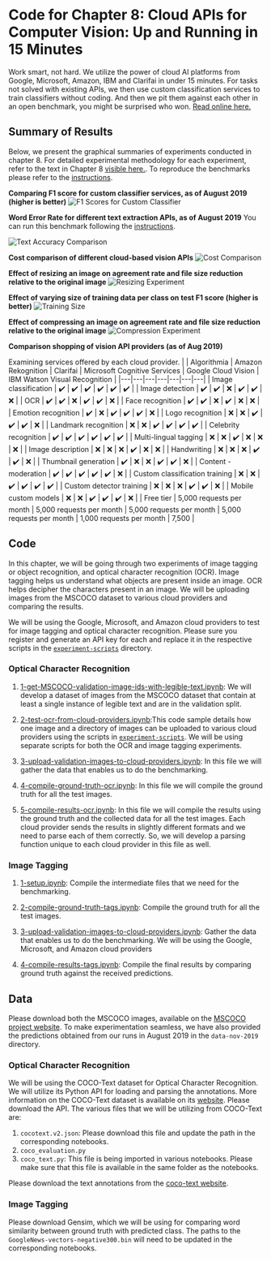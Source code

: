 # Code for Chapter 8: Cloud APIs for Computer Vision: Up and Running in 15 Minutes

Work smart, not hard. We utilize the power of cloud AI platforms from Google, Microsoft, Amazon, IBM and Clarifai in under 15 minutes. For tasks not solved with existing APIs, we then use custom classification services to train classifiers without coding. And then we pit them against each other in an open benchmark, you might be surprised who won. [Read online here.](https://learning.oreilly.com/library/view/practical-deep-learning/9781492034858/ch08.html)

## Summary of Results

Below, we present the graphical summaries of experiments conducted in chapter 8. For detailed experimental methodology for each experiment, refer to the text in Chapter 8 [visible here.](https://learning.oreilly.com/library/view/practical-deep-learning/9781492034858/ch08.html). To reproduce the benchmarks please refer to the [instructions](https://github.com/PracticalDL/Practical-Deep-Learning-Book/blob/master/code/chapter-8/README.md#code).

**Comparing F1 score for custom classifier services, as of August 2019 (higher is better)**
![F1 Scores for Custom Classifier](https://raw.githubusercontent.com/PracticalDL/Practical-Deep-Learning-Book/master/code/chapter-8/graphs/19-f1-score-custom.png)

**Word Error Rate for different text extraction APIs, as of August 2019**
You can run this benchmark following the [instructions](https://github.com/PracticalDL/Practical-Deep-Learning-Book/blob/master/code/chapter-8/README.md#code).

![Text Accuracy Comparison](https://raw.githubusercontent.com/PracticalDL/Practical-Deep-Learning-Book/master/code/chapter-8/graphs/8-text-accuracy-comparison.png)

**Cost comparison of different cloud-based vision APIs**
![Cost Comparison](https://raw.githubusercontent.com/PracticalDL/Practical-Deep-Learning-Book/master/code/chapter-8/graphs/7-cost-comparison.png)

**Effect of resizing an image on agreement rate and file size reduction relative to the original image**
![Resizing Experiment](https://raw.githubusercontent.com/PracticalDL/Practical-Deep-Learning-Book/master/code/chapter-8/graphs/21-google-resizing-experiment.png)

**Effect of varying size of training data per class on test F1 score (higher is better)**
![Training Size](https://raw.githubusercontent.com/PracticalDL/Practical-Deep-Learning-Book/master/code/chapter-8/graphs/20-varying-training-size.png)

**Effect of compressing an image on agreement rate and file size reduction relative to the original image**
![Compression Experiment](https://raw.githubusercontent.com/PracticalDL/Practical-Deep-Learning-Book/master/code/chapter-8/graphs/22-google-compression-experiment.png)

**Comparison shopping of vision API providers (as of Aug 2019)**

Examining services offered by each cloud provider.
|   | Algorithmia  | Amazon Rekognition  | Clarifai  | Microsoft Cognitive Services  | Google Cloud Vision  | IBM Watson Visual Recognition  |
|---|---|---|---|---|---|---|
| Image classification | ✔️  |  ✔️ |  ✔️ |  ✔️ | ✔️  | ✔️  |
| Image detection | ✔️  |  ✔️ |  ❌ |  ✔️ | ✔️  | ❌  |
| OCR | ✔️  |  ✔️ |  ❌ |  ✔️ | ✔️  | ❌  |
| Face recognition | ✔️  |  ✔️ |  ❌ |  ✔️ | ❌  | ❌  |
| Emotion recognition | ✔️  |  ❌ |  ✔️ |  ✔️ | ✔️  | ❌  |
| Logo recognition | ❌  |  ❌ |  ✔️ |  ✔️ | ✔️  | ❌  |
| Landmark recognition | ❌  |  ❌ |  ✔️ |  ✔️ | ✔️  | ✔️  |
| Celebrity recognition | ✔️  |  ✔️ |  ✔️ |  ✔️ | ✔️  | ✔️  |
| Multi-lingual tagging | ❌  |  ❌ |  ✔️ |  ❌ | ❌  | ❌  |
| Image description | ❌  |  ❌ |  ❌ |  ✔️ | ❌  | ❌  |
| Handwriting | ❌  |  ❌ |  ❌ |  ✔️ | ✔️  | ❌  |
| Thumbnail generation | ✔️  |  ❌ |  ❌ |  ✔️ | ✔️  | ❌  |
| Content - moderation | ✔️  |  ✔️ |  ✔️ |  ✔️ | ✔️  | ❌  |
| Custom classification training | ❌  |  ❌ |  ✔️ |  ✔️ | ✔️  | ✔️  |
| Custom detector training | ❌  |  ❌ |  ❌ |  ✔️ | ✔️  | ❌  |
| Mobile custom models | ❌  |  ❌ |  ✔️ |  ✔️ | ✔️  | ❌  |
| Free tier | 5,000 requests per month  |  5,000 requests per month | 5,000 requests per month  |  5,000 requests per month | 1,000 requests per month  | 7,500  |

## Code

In this chapter, we will be going through two experiments of image tagging or object recognition, and optical character recognition (OCR). Image tagging helps us understand what objects are present inside an image. OCR helps decipher the characters present in an image. We will be uploading images from the MSCOCO dataset to various cloud providers and comparing the results.

We will be using the Google, Microsoft, and Amazon cloud providers to test for image tagging and optical character recognition. Please sure you register and generate an API key for each and replace it in the respective scripts in the [`experiment-scripts`](https://github.com/PracticalDL/Practical-Deep-Learning-Book/blob/master/code/chapter-8/experiment-scripts/) directory.

### Optical Character Recognition

1. [1-get-MSCOCO-validation-image-ids-with-legible-text.ipynb](https://github.com/PracticalDL/Practical-Deep-Learning-Book/blob/master/code/chapter-8/optical-character-recognition/1-get-MSCOCO-validation-image-ids-with-legible-text.ipynb): We will develop a dataset of images from the MSCOCO dataset that contain at least a single instance of legible text and are in the validation split.

2. [2-test-ocr-from-cloud-providers.ipynb](https://github.com/PracticalDL/Practical-Deep-Learning-Book/blob/master/code/chapter-8/optical-character-recognition/2-test-ocr-from-cloud-providers.ipynb):This code sample details how one image and a directory of images can be uploaded to various cloud providers using the scripts in [`experiment-scripts`](https://github.com/PracticalDL/Practical-Deep-Learning-Book/blob/master/code/chapter-8/experiment-scripts). We will be using separate scripts for both the OCR and image tagging experiments.

3. [3-upload-validation-images-to-cloud-providers.ipynb](https://github.com/PracticalDL/Practical-Deep-Learning-Book/blob/master/code/chapter-8/optical-character-recognition/3-upload-validation-images-to-cloud-providers.ipynb): In this file we will gather the data that enables us to do the benchmarking.

4. [4-compile-ground-truth-ocr.ipynb](https://github.com/PracticalDL/Practical-Deep-Learning-Book/blob/master/code/chapter-8/optical-character-recognition/4-compile-ground-truth-ocr.ipynb): In this file we will compile the ground truth for all the test images.

5. [5-compile-results-ocr.ipynb](https://github.com/PracticalDL/Practical-Deep-Learning-Book/blob/master/code/chapter-8/optical-character-recognition/5-compile-results-ocr.ipynb): In this file we will compile the results using the ground truth and the collected data for all the test images. Each cloud provider sends the results in slightly different formats and we need to parse each of them correctly. So, we will develop a parsing function unique to each cloud provider in this file as well.

### Image Tagging

1. [1-setup.ipynb](https://github.com/PracticalDL/Practical-Deep-Learning-Book/blob/master/code/chapter-8/image-tagging/1-setup.ipynb): Compile the intermediate files that we need for the benchmarking.

2. [2-compile-ground-truth-tags.ipynb](https://github.com/PracticalDL/Practical-Deep-Learning-Book/blob/master/code/chapter-8/image-tagging/2-compile-ground-truth-tags.ipynb): Compile the ground truth for all the test images.

3. [3-upload-validation-images-to-cloud-providers.ipynb](https://github.com/PracticalDL/Practical-Deep-Learning-Book/blob/master/code/chapter-8/image-tagging/3-upload-validation-images-to-cloud-providers.ipynb
): Gather the data that enables us to do the benchmarking. We will be using the Google, Microsoft, and Amazon cloud providers

4. [4-compile-results-tags.ipynb](https://github.com/PracticalDL/Practical-Deep-Learning-Book/blob/master/code/chapter-8/image-tagging/4-compile-results-tags.ipynb): Compile the final results by comparing ground truth against the received predictions.

## Data

Please download both the MSCOCO images, available on the [MSCOCO project website](http://mscoco.org/dataset/#download). To make experimentation seamless, we have also provided the predictions obtained from our runs in August 2019 in the `data-nov-2019` directory.

### Optical Character Recognition

We will be using the COCO-Text dataset for Optical Character Recognition. We will utilize its Python API for loading and parsing the annotations. More information on the COCO-Text dataset is available on its [website](http://vision.cornell.edu/se3/coco-text/). Please download the API. The various files that we will be utilizing from COCO-Text are:

1. `cocotext.v2.json`: Please download this file and update the path in the corresponding notebooks.
2. `coco_evaluation.py`
3. `coco_text.py`: This file is being imported in various notebooks. Please make sure that this file is available in the same folder as the notebooks.

Please download the text annotations from the [coco-text website](https://bgshih.github.io/cocotext/).

### Image Tagging

Please download Gensim, which we will be using for comparing word similarity between ground truth with predicted class. The paths to the `GoogleNews-vectors-negative300.bin` will need to be updated in the corresponding notebooks.
